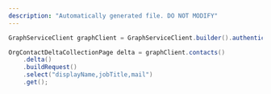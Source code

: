 ```yaml
---
description: "Automatically generated file. DO NOT MODIFY"
---
```

<!-- markdownlint-disable MD041 -->

```java
GraphServiceClient graphClient = GraphServiceClient.builder().authenticationProvider( authProvider ).buildClient();

OrgContactDeltaCollectionPage delta = graphClient.contacts()
    .delta()
    .buildRequest()
    .select("displayName,jobTitle,mail")
    .get();
```
